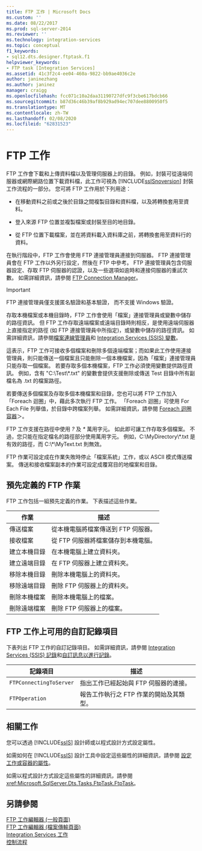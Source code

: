 ```yaml
---
title: FTP 工作 | Microsoft Docs
ms.custom: ''
ms.date: 08/22/2017
ms.prod: sql-server-2014
ms.reviewer: ''
ms.technology: integration-services
ms.topic: conceptual
f1_keywords:
- sql12.dts.designer.ftptask.f1
helpviewer_keywords:
- FTP task [Integration Services]
ms.assetid: 41c3f2c4-ee04-460a-9822-bb9ae4036c2e
author: janinezhang
ms.author: janinez
manager: craigg
ms.openlocfilehash: fcc071c10a2daa31190727dfc9f3cbe617bdcb66
ms.sourcegitcommit: b87d36c46b39af8b929ad94ec707dee8800950f5
ms.translationtype: MT
ms.contentlocale: zh-TW
ms.lasthandoff: 02/08/2020
ms.locfileid: "62831523"
---
```

# <a name="ftp-task"></a>FTP 工作
  FTP 工作會下載和上傳資料檔以及管理伺服器上的目錄。 例如，封裝可從遠端伺服器或網際網路位置下載資料檔，此工作可視為 [!INCLUDE[ssISnoversion](../../includes/ssisnoversion-md.md)] 封裝工作流程的一部分。 您可將 FTP 工作用於下列用途：  
  
-   在移動資料之前或之後於目錄之間複製目錄和資料檔，以及將轉換套用至資料。  
  
-   登入來源 FTP 位置並複製檔案或封裝至目的地目錄。  
  
-   從 FTP 位置下載檔案，並在將資料載入資料庫之前，將轉換套用至資料行的資料。  
  
 在執行階段中，FTP 工作會使用 FTP 連接管理員連接到伺服器。 FTP 連接管理員會在 FTP 工作以外另行設定，然後在 FTP 中參考。 FTP 連接管理員包含伺服器設定、存取 FTP 伺服器的認證，以及一些選項如逾時和連接伺服器的重試次數。 如需詳細資訊，請參閱 [FTP Connection Manager](../connection-manager/ftp-connection-manager.md)。  
  
> [!IMPORTANT]  
>  FTP 連接管理員僅支援匿名驗證和基本驗證， 而不支援 Windows 驗證。  
  
 存取本機檔案或本機目錄時，FTP 工作會使用「檔案」連接管理員或變數中儲存的路徑資訊。 但 FTP 工作存取遠端檔案或遠端目錄時則相反，是使用遠端伺服器上直接指定的路徑 (如 FTP 連接管理員中所指定)，或變數中儲存的路徑資訊。 如需詳細資訊，請參閱[檔案連線管理員](../connection-manager/file-connection-manager.md)和 [Integration Services &#40;SSIS&#41; 變數](../integration-services-ssis-variables.md)。  
  
 這表示，FTP 工作可接收多個檔案和刪除多個遠端檔案；而如果此工作使用連接管理員，則只能傳送一個檔案且只能刪除一個本機檔案，因為「檔案」連接管理員只能存取一個檔案。 若要存取多個本機檔案，FTP 工作必須使用變數提供路徑資訊。 例如，含有 "C:\Test\\*.txt" 的變數會提供支援刪除或傳送 Test 目錄中所有副檔名為 .txt 的檔案路徑。  
  
 若要傳送多個檔案及存取多個本機檔案和目錄，您也可以將 FTP 工作加入「Foreach 迴圈」中，藉此多次執行 FTP 工作。 「Foreach 迴圈」可使用 For Each File 列舉值，於目錄中跨檔案列舉。 如需詳細資訊，請參閱 [Foreach 迴圈容器](foreach-loop-container.md)＞。  
  
 FTP 工作支援在路徑中使用 *?* 及 *\** 萬用字元。 如此即可讓工作存取多個檔案。 不過，您只能在指定檔名的路徑部分使用萬用字元。 例如，C:\MyDirectory\\*.txt 是有效的路徑，而 C:\\\*\MyText.txt 則無效。  
  
 FTP 作業可設定成在作業失敗時停止「檔案系統」工作，或以 ASCII 模式傳送檔案。 傳送和接收檔案副本的作業可設定成覆寫目的地檔案和目錄。  
  
## <a name="predefined-ftp-operations"></a>預先定義的 FTP 作業  
 FTP 工作包括一組預先定義的作業。 下表描述這些作業。  
  
|作業|描述|  
|---------------|-----------------|  
|傳送檔案|從本機電腦將檔案傳送到 FTP 伺服器。|  
|接收檔案|從 FTP 伺服器將檔案儲存到本機電腦。|  
|建立本機目錄|在本機電腦上建立資料夾。|  
|建立遠端目錄|在 FTP 伺服器上建立資料夾。|  
|移除本機目錄|刪除本機電腦上的資料夾。|  
|移除遠端目錄|刪除 FTP 伺服器上的資料夾。|  
|刪除本機檔案|刪除本機電腦上的檔案。|  
|刪除遠端檔案|刪除 FTP 伺服器上的檔案。|  
  
## <a name="custom-log-entries-available-on-the-ftp-task"></a>FTP 工作上可用的自訂記錄項目  
 下表列出 FTP 工作的自訂記錄項目。 如需詳細資訊，請參閱 [Integration Services &#40;SSIS&#41; 記錄](../performance/integration-services-ssis-logging.md)和[自訂訊息以進行記錄](../custom-messages-for-logging.md)。  
  
|記錄項目|描述|  
|---------------|-----------------|  
|`FTPConnectingToServer`|指出工作已經起始與 FTP 伺服器的連接。|  
|`FTPOperation`|報告工作執行之 FTP 作業的開始及其類型。|  
  
## <a name="related-tasks"></a>相關工作  
 您可以透過 [!INCLUDE[ssIS](../../includes/ssis-md.md)] 設計師或以程式設計方式設定屬性。  
  
 如需如何在 [!INCLUDE[ssIS](../../includes/ssis-md.md)] 設計工具中設定這些屬性的詳細資訊，請參閱 [設定工作或容器的屬性](../set-the-properties-of-a-task-or-container.md)。  
  
 如需以程式設計方式設定這些屬性的詳細資訊，請參閱 <xref:Microsoft.SqlServer.Dts.Tasks.FtpTask.FtpTask>。  
  
## <a name="see-also"></a>另請參閱  
 [FTP 工作編輯器 &#40;一般頁面&#41;](../general-page-of-integration-services-designers-options.md)   
 [FTP 工作編輯器 &#40;檔案傳輸頁面&#41;](../ftp-task-editor-file-transfer-page.md)   
 [Integration Services 工作](integration-services-tasks.md)   
 [控制流程](control-flow.md)  
  
  
